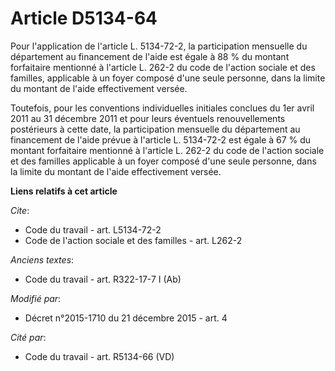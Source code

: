 # Article D5134-64

Pour l'application de l'article L. 5134-72-2, la participation mensuelle du département au financement de l'aide est égale à
88 % du montant forfaitaire mentionné à l'article L. 262-2 du code de l'action sociale et des familles, applicable à un foyer
composé d'une seule personne, dans la limite du montant de l'aide effectivement versée.

Toutefois, pour les conventions individuelles initiales conclues du 1er avril 2011 au 31 décembre 2011 et pour leurs
éventuels renouvellements postérieurs à cette date, la participation mensuelle du département au financement de l'aide prévue
à l'article L. 5134-72-2 est égale à 67 % du montant forfaitaire mentionné à l'article L. 262-2 du code de l'action sociale
et des familles applicable à un foyer composé d'une seule personne, dans la limite du montant de l'aide effectivement versée.

**Liens relatifs à cet article**

_Cite_:

  - Code du travail - art. L5134-72-2
  - Code de l'action sociale et des familles - art. L262-2

_Anciens textes_:

  - Code du travail - art. R322-17-7 I (Ab)

_Modifié par_:

  - Décret n°2015-1710 du 21 décembre 2015 - art. 4

_Cité par_:

  - Code du travail - art. R5134-66 (VD)
